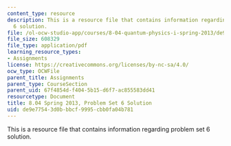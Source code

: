```yaml
---
content_type: resource
description: This is a resource file that contains information regarding problem set
  6 solution.
file: /ol-ocw-studio-app/courses/8-04-quantum-physics-i-spring-2013/de9e77543d0bbbcf9995cbb0fa04b781_MIT8_04S13_ps6_sol.pdf
file_size: 608329
file_type: application/pdf
learning_resource_types:
- Assignments
license: https://creativecommons.org/licenses/by-nc-sa/4.0/
ocw_type: OCWFile
parent_title: Assignments
parent_type: CourseSection
parent_uid: 67f4854d-f404-5b15-d6f7-ac855583dd41
resourcetype: Document
title: 8.04 Spring 2013, Problem Set 6 Solution
uid: de9e7754-3d0b-bbcf-9995-cbb0fa04b781
---
```

This is a resource file that contains information regarding problem set 6 solution.
